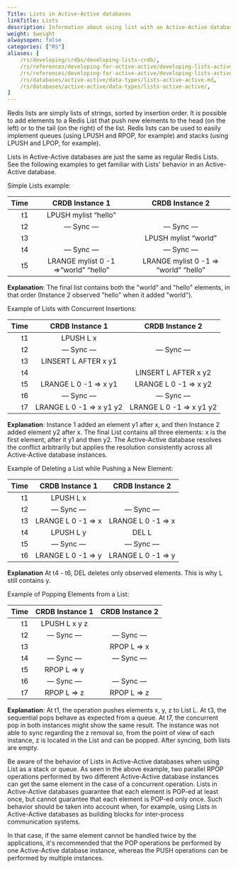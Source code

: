 ```yaml
---
Title: Lists in Active-Active databases
linkTitle: Lists
description: Information about using list with an Active-Active database.
weight: $weight
alwaysopen: false
categories: ["RS"]
aliases: [
    /rs/developing/crdbs/developing-lists-crdb/,
    /rs/references/developing-for-active-active/developing-lists-active-active/,
    /rs/references/developing-for-active-active/developing-lists-active-active.md,
    /rs/databases/active-active/data-types/lists-active-active.md,
    /rs/databases/active-active/data-types/lists-active-active/,
]
---
```

Redis lists are simply lists of strings, sorted by insertion order. It
is possible to add elements to a Redis List that push new elements to
the head (on the left) or to the tail (on the right) of the list. Redis
lists can be used to easily implement queues (using LPUSH and RPOP, for
example) and stacks (using LPUSH and LPOP, for
example).

Lists in Active-Active databases are just the same as regular Redis Lists. See the
following examples to get familiar with Lists' behavior in an
Active-Active database.

Simple Lists
example:

|  **Time** | **CRDB Instance 1** | **CRDB Instance 2** |
|  ------: | :------: | :------: |
|  t1 | LPUSH mylist “hello” |  |
|  t2 | — Sync — | — Sync — |
|  t3 |  | LPUSH mylist “world” |
|  t4 | — Sync — | — Sync — |
|  t5 | LRANGE mylist 0 -1 =>“world” “hello” | LRANGE mylist 0 -1 => “world” “hello” |

**Explanation**:
The final list contains both the "world" and "hello" elements, in that
order (Instance 2 observed "hello" when it added
"world").

Example of Lists with Concurrent
Insertions:

|  **Time** | **CRDB Instance 1** | **CRDB Instance 2** |
|  ------: | :------: | :------: |
|  t1 | LPUSH L x |  |
|  t2 | — Sync — | — Sync — |
|  t3 | LINSERT L AFTER x y1 |  |
|  t4 |  | LINSERT L AFTER x y2 |
|  t5 | LRANGE L 0 -1 => x y1 | LRANGE L 0 -1 => x y2 |
|  t6 | — Sync — | — Sync — |
|  t7 | LRANGE L 0 -1 => x y1 y2 | LRANGE L 0 -1 => x y1 y2 |

**Explanation**:
Instance 1 added an element y1 after x, and then Instance 2 added element y2 after x.
The final List contains all three elements: x is the first element, after it y1 and then y2.
The Active-Active database resolves the conflict arbitrarily but applies the resolution consistently across all Active-Active database instances.

Example of Deleting a List while Pushing a New
Element:

|  **Time** | **CRDB Instance 1** | **CRDB Instance 2** |
|  ------: | :------: | :------: |
|  t1 | LPUSH L x |  |
|  t2 | — Sync — | — Sync — |
|  t3 | LRANGE L 0 -1 => x | LRANGE L 0 -1 => x |
|  t4 | LPUSH L y | DEL L |
|  t5 | — Sync — | — Sync — |
|  t6 | LRANGE L 0 -1 => y | LRANGE L 0 -1 => y |

**Explanation**
At t4 - t6, DEL deletes only observed elements. This is why L still
contains y.

Example of Popping Elements from a
List:

|  **Time** | **CRDB Instance 1** | **CRDB Instance 2** |
|  ------: | :------: | :------: |
|  t1 | LPUSH L x y z |  |
|  t2 | — Sync — | — Sync — |
|  t3 |  | RPOP L => x |
|  t4 | — Sync — | — Sync — |
|  t5 | RPOP L => y |  |
|  t6 | — Sync — | — Sync — |
|  t7 | RPOP L => z | RPOP L => z |

**Explanation**:
At t1, the operation pushes elements x, y, z to List L. At t3, the
sequential pops behave as expected from a queue. At t7, the concurrent
pop in both instances might show the same result. The instance was not
able to sync regarding the z removal so, from the point of view of each
instance, z is located in the List and can be popped. After syncing,
both lists are empty.

Be aware of the behavior of Lists in Active-Active databases when using List as a stack
or queue. As seen in the above example, two parallel RPOP operations
performed by two different Active-Active database instances can get the same element in
the case of a concurrent operation. Lists in Active-Active databases guarantee that each
element is POP-ed at least once, but cannot guarantee that each
element is POP-ed only once. Such behavior should be taken into
account when, for example, using Lists in Active-Active databases as building blocks for
inter-process communication systems.

In that case, if the same element cannot be handled twice by the
applications, it's recommended that the POP operations be performed by
one Active-Active database instance, whereas the PUSH operations can be performed by
multiple instances.
